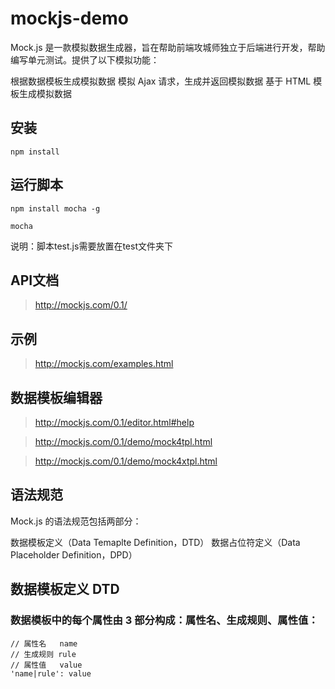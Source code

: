 # mockjs-demo

Mock.js 是一款模拟数据生成器，旨在帮助前端攻城师独立于后端进行开发，帮助编写单元测试。提供了以下模拟功能：

根据数据模板生成模拟数据
模拟 Ajax 请求，生成并返回模拟数据
基于 HTML 模板生成模拟数据

## 安装

```shell
npm install
```

## 运行脚本

```shell
npm install mocha -g
```

```shell
mocha
```

说明：脚本test.js需要放置在test文件夹下


## API文档

>http://mockjs.com/0.1/

## 示例

>http://mockjs.com/examples.html

## 数据模板编辑器

>http://mockjs.com/0.1/editor.html#help

>http://mockjs.com/0.1/demo/mock4tpl.html

>http://mockjs.com/0.1/demo/mock4xtpl.html

## 语法规范
Mock.js 的语法规范包括两部分：

数据模板定义（Data Temaplte Definition，DTD）
数据占位符定义（Data Placeholder Definition，DPD）

## 数据模板定义 DTD
### 数据模板中的每个属性由 3 部分构成：属性名、生成规则、属性值：

```
// 属性名   name
// 生成规则 rule
// 属性值   value
'name|rule': value
```
### 


### 


### 